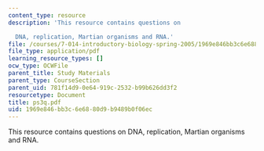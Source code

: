 ```yaml
---
content_type: resource
description: 'This resource contains questions on

  DNA, replication, Martian organisms and RNA.'
file: /courses/7-014-introductory-biology-spring-2005/1969e846bb3c6e6880d9b9489b0f06ec_ps3q.pdf
file_type: application/pdf
learning_resource_types: []
ocw_type: OCWFile
parent_title: Study Materials
parent_type: CourseSection
parent_uid: 781f14d9-0e64-919c-2532-b99b626dd3f2
resourcetype: Document
title: ps3q.pdf
uid: 1969e846-bb3c-6e68-80d9-b9489b0f06ec
---
```

This resource contains questions on
DNA, replication, Martian organisms and RNA.

